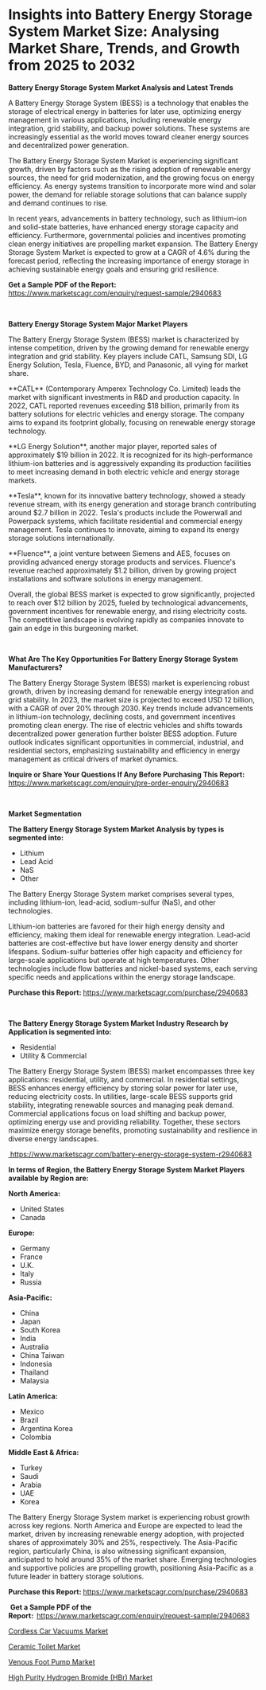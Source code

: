 <p><h1>Insights into Battery Energy Storage System Market Size: Analysing Market Share, Trends, and Growth from 2025 to 2032</h1></p><p><strong>Battery Energy Storage System Market Analysis and Latest Trends</strong></p>
<p><p>A Battery Energy Storage System (BESS) is a technology that enables the storage of electrical energy in batteries for later use, optimizing energy management in various applications, including renewable energy integration, grid stability, and backup power solutions. These systems are increasingly essential as the world moves toward cleaner energy sources and decentralized power generation.</p><p>The Battery Energy Storage System Market is experiencing significant growth, driven by factors such as the rising adoption of renewable energy sources, the need for grid modernization, and the growing focus on energy efficiency. As energy systems transition to incorporate more wind and solar power, the demand for reliable storage solutions that can balance supply and demand continues to rise.</p><p>In recent years, advancements in battery technology, such as lithium-ion and solid-state batteries, have enhanced energy storage capacity and efficiency. Furthermore, governmental policies and incentives promoting clean energy initiatives are propelling market expansion. The Battery Energy Storage System Market is expected to grow at a CAGR of 4.6% during the forecast period, reflecting the increasing importance of energy storage in achieving sustainable energy goals and ensuring grid resilience.</p></p>
<p><strong>Get a Sample PDF of the Report:&nbsp;</strong> <a href="https://www.marketscagr.com/enquiry/request-sample/2940683?utm_campaign=1848&utm_medium=2&utm_source=Github&utm_content=ia&utm_term=15032025&utm_id=battery-energy-storage-system">https://www.marketscagr.com/enquiry/request-sample/2940683</a></p>
<p>&nbsp;</p>
<p><strong>Battery Energy Storage System Major Market Players</strong></p>
<p><p>The Battery Energy Storage System (BESS) market is characterized by intense competition, driven by the growing demand for renewable energy integration and grid stability. Key players include CATL, Samsung SDI, LG Energy Solution, Tesla, Fluence, BYD, and Panasonic, all vying for market share.</p><p>**CATL** (Contemporary Amperex Technology Co. Limited) leads the market with significant investments in R&D and production capacity. In 2022, CATL reported revenues exceeding $18 billion, primarily from its battery solutions for electric vehicles and energy storage. The company aims to expand its footprint globally, focusing on renewable energy storage technology.</p><p>**LG Energy Solution**, another major player, reported sales of approximately $19 billion in 2022. It is recognized for its high-performance lithium-ion batteries and is aggressively expanding its production facilities to meet increasing demand in both electric vehicle and energy storage markets.</p><p>**Tesla**, known for its innovative battery technology, showed a steady revenue stream, with its energy generation and storage branch contributing around $2.7 billion in 2022. Tesla's products include the Powerwall and Powerpack systems, which facilitate residential and commercial energy management. Tesla continues to innovate, aiming to expand its energy storage solutions internationally.</p><p>**Fluence**, a joint venture between Siemens and AES, focuses on providing advanced energy storage products and services. Fluence's revenue reached approximately $1.2 billion, driven by growing project installations and software solutions in energy management.</p><p>Overall, the global BESS market is expected to grow significantly, projected to reach over $12 billion by 2025, fueled by technological advancements, government incentives for renewable energy, and rising electricity costs. The competitive landscape is evolving rapidly as companies innovate to gain an edge in this burgeoning market.</p></p>
<p>&nbsp;</p>
<p><strong>What Are The Key Opportunities For Battery Energy Storage System Manufacturers?</strong></p>
<p><p>The Battery Energy Storage System (BESS) market is experiencing robust growth, driven by increasing demand for renewable energy integration and grid stability. In 2023, the market size is projected to exceed USD 12 billion, with a CAGR of over 20% through 2030. Key trends include advancements in lithium-ion technology, declining costs, and government incentives promoting clean energy. The rise of electric vehicles and shifts towards decentralized power generation further bolster BESS adoption. Future outlook indicates significant opportunities in commercial, industrial, and residential sectors, emphasizing sustainability and efficiency in energy management as critical drivers of market dynamics.</p></p>
<p><strong>Inquire or Share Your Questions If Any Before Purchasing This Report:</strong> <a href="https://www.marketscagr.com/enquiry/pre-order-enquiry/2940683?utm_campaign=1848&utm_medium=2&utm_source=Github&utm_content=ia&utm_term=15032025&utm_id=battery-energy-storage-system">https://www.marketscagr.com/enquiry/pre-order-enquiry/2940683</a></p>
<p>&nbsp;</p>
<p><strong>Market Segmentation</strong></p>
<p><strong>The Battery Energy Storage System Market Analysis by types is segmented into:</strong></p>
<p><ul><li>Lithium</li><li>Lead Acid</li><li>NaS</li><li>Other</li></ul></p>
<p><p>The Battery Energy Storage System market comprises several types, including lithium-ion, lead-acid, sodium-sulfur (NaS), and other technologies. </p><p>Lithium-ion batteries are favored for their high energy density and efficiency, making them ideal for renewable energy integration. Lead-acid batteries are cost-effective but have lower energy density and shorter lifespans. Sodium-sulfur batteries offer high capacity and efficiency for large-scale applications but operate at high temperatures. Other technologies include flow batteries and nickel-based systems, each serving specific needs and applications within the energy storage landscape.</p></p>
<p><strong>Purchase this Report:&nbsp;</strong><a href="https://www.marketscagr.com/purchase/2940683?utm_campaign=1848&utm_medium=2&utm_source=Github&utm_content=ia&utm_term=15032025&utm_id=battery-energy-storage-system">https://www.marketscagr.com/purchase/2940683</a></p>
<p>&nbsp;</p>
<p><strong>The Battery Energy Storage System Market Industry Research by Application is segmented into:</strong></p>
<p><ul><li>Residential</li><li>Utility & Commercial</li></ul></p>
<p><p>The Battery Energy Storage System (BESS) market encompasses three key applications: residential, utility, and commercial. In residential settings, BESS enhances energy efficiency by storing solar power for later use, reducing electricity costs. In utilities, large-scale BESS supports grid stability, integrating renewable sources and managing peak demand. Commercial applications focus on load shifting and backup power, optimizing energy use and providing reliability. Together, these sectors maximize energy storage benefits, promoting sustainability and resilience in diverse energy landscapes.</p></p>
<p><a href="https://www.marketscagr.com/battery-energy-storage-system-r2940683?utm_campaign=1848&utm_medium=2&utm_source=Github&utm_content=ia&utm_term=15032025&utm_id=battery-energy-storage-system">&nbsp;https://www.marketscagr.com/battery-energy-storage-system-r2940683</a></p>
<p><strong>In terms of Region, the Battery Energy Storage System Market Players available by Region are:</strong></p>
<p>
    <p> <strong> North America: </strong>
        <ul>
            <li>United States</li>
            <li>Canada</li>
        </ul>
        </p> 
    <p> <strong> Europe: </strong>
        <ul>
            <li>Germany</li>
            <li>France</li>
            <li>U.K.</li>
            <li>Italy</li>
            <li>Russia</li>
        </ul>
        </p> 
    <p> <strong> Asia-Pacific: </strong>
        <ul>
            <li>China</li>
            <li>Japan</li>
            <li>South Korea</li>
            <li>India</li>
            <li>Australia</li>
            <li>China Taiwan</li>
            <li>Indonesia</li>
            <li>Thailand</li>
            <li>Malaysia</li>
        </ul>
        </p> 
    <p> <strong> Latin America: </strong>
        <ul>
            <li>Mexico</li>
            <li>Brazil</li>
            <li>Argentina Korea</li>
            <li>Colombia</li>
        </ul>
        </p> 
    <p> <strong> Middle East & Africa: </strong>
        <ul>
            <li>Turkey</li>
            <li>Saudi</li>
            <li>Arabia</li>
            <li>UAE</li>
            <li>Korea</li>
        </ul>
    </p>
    </p>
<p><p>The Battery Energy Storage System market is experiencing robust growth across key regions. North America and Europe are expected to lead the market, driven by increasing renewable energy adoption, with projected shares of approximately 30% and 25%, respectively. The Asia-Pacific region, particularly China, is also witnessing significant expansion, anticipated to hold around 35% of the market share. Emerging technologies and supportive policies are propelling growth, positioning Asia-Pacific as a future leader in battery storage solutions.</p></p>
<p><strong>Purchase this Report: </strong><a href="https://www.marketscagr.com/purchase/2940683?utm_campaign=1848&utm_medium=2&utm_source=Github&utm_content=ia&utm_term=15032025&utm_id=battery-energy-storage-system">https://www.marketscagr.com/purchase/2940683</a></p>
<p>&nbsp;<strong>Get a Sample PDF of the Report:&nbsp;&nbsp;</strong><a href="https://www.marketscagr.com/enquiry/request-sample/2940683?utm_campaign=1848&utm_medium=2&utm_source=Github&utm_content=ia&utm_term=15032025&utm_id=battery-energy-storage-system">https://www.marketscagr.com/enquiry/request-sample/2940683</a></p>
<p><strong></strong></p>
<p><p><a href="https://github.com/jemalapoilly/Market-Research-Report-List-1/blob/main/cordless-car-vacuums-market.md?utm_campaign=1848&utm_medium=2&utm_source=Github&utm_content=ia&utm_term=15032025&utm_id=battery-energy-storage-system">Cordless Car Vacuums Market</a></p><p><a href="https://github.com/norbyboyse4d/Market-Research-Report-List-1/blob/main/ceramic-toilet-market.md?utm_campaign=1848&utm_medium=2&utm_source=Github&utm_content=ia&utm_term=15032025&utm_id=battery-energy-storage-system">Ceramic Toilet Market</a></p><p><a href="https://github.com/oatisorenscl/Market-Research-Report-List-1/blob/main/venous-foot-pump-market.md?utm_campaign=1848&utm_medium=2&utm_source=Github&utm_content=ia&utm_term=15032025&utm_id=battery-energy-storage-system">Venous Foot Pump Market</a></p><p><a href="https://github.com/WillieWoodard/Market-Research-Report-List-7/blob/main/high-purity-hydrogen-bromide-hbr-market.md?utm_campaign=1848&utm_medium=2&utm_source=Github&utm_content=ia&utm_term=15032025&utm_id=battery-energy-storage-system">High Purity Hydrogen Bromide (HBr) Market</a></p></p>
